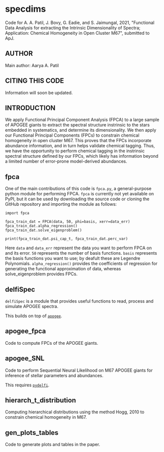 specdims
========

Code for A. A. Patil, J. Bovy, G. Eadie, and S. Jaimungal, 2021, "Functional Data Analysis for extracting the Intrinsic Dimensionality of Spectra;
Application:  Chemical Homogeneity in Open Cluster M67", submitted to ApJ.

AUTHOR
------

Main author: Aarya A. Patil

CITING THIS CODE
----------------

Information will soon be updated.

INTRODUCTION
------------

We apply Functional Principal Component Analysis (FPCA) to a large sample of APOGEE giants to extract the spectral structure instrinsic to the stars embedded in systematics, and determine its dimensionality. We then apply our Functional Principal Components (FPCs) to constrain chemical homogeneity in open cluster M67. This proves that the FPCs incorporate abundance information, and in turn helps validate chemical tagging. Thus, we have the opportunity to perform chemical tagging in the instrinsic spectral structure defined by our FPCs, which likely has information beyond a limited number of error-prone model-derived abundances.

fpca
----

One of the main contributions of this code is ``fpca.py``, a general-purpose python module for performing FPCA. ``fpca`` is currently not yet available on PyPI, but it can be used by downloading the source code or cloning the GitHub repository and importing the module as follows:

```
import fpca

fpca_train_dat = FPCA(data, 50, phi=basis, xerr=data_err)
fpca_train_dat.alpha_regression()
fpca_train_dat.solve_eigenproblem()

print(fpca_train_dat.psi_cap_t, fpca_train_dat.perc_var)
```

Here ``data`` and ``data_err`` represent the data you want to perform FPCA on and its error. ``50`` represents the number of basis functions. ``basis`` represents the basis functions you want to use; by deafult these are Legendre Polynomials. ``alpha_regression()`` provides the coefficients of regression for generating the functional approximation of data, whereas solve_eigenproblem provides FPCs.

delfiSpec
---------

``delfiSpec`` is a module that provides useful functions to read, process and simulate APOGEE spectra.

This builds on top of [`apogee`](https://github.com/jobovy/apogee).

apogee_fpca
-----------

Code to compute FPCs of the APOGEE giants.

apogee_SNL
----------

Code to perform Sequential Neural Likelihood on M67 APOGEE giants for inference of stellar parameters and abundances.

This requires [`pydelfi`](https://github.com/justinalsing/pydelfi).

hierarch_t_distribution
-----------------------

Computing hierarchical distributions using the method Hogg, 2010 to constrain chemical homogeneity in M67.

gen_plots_tables
----------------

Code to generate plots and tables in the paper.
